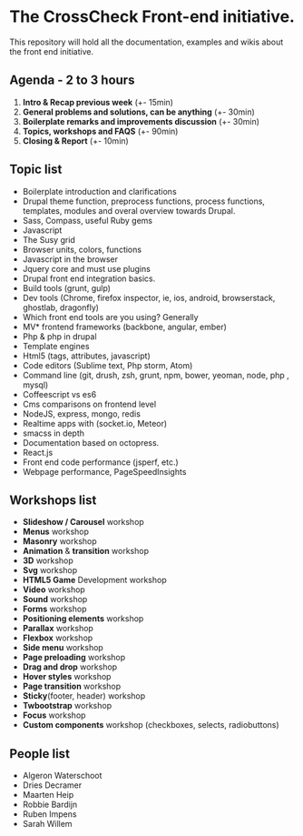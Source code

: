 The CrossCheck Front-end initiative.
====================

This repository will hold all the documentation, examples and wikis about the front end initiative.

## Agenda - 2 to 3 hours

1. **Intro & Recap previous week** (+- 15min)
2. **General problems and solutions, can be anything** (+- 30min)
3. **Boilerplate remarks and improvements discussion** (+- 30min)
4. **Topics, workshops and FAQS** (+- 90min)
5. **Closing & Report** (+- 10min)


## Topic list

* Boilerplate introduction and clarifications
* Drupal theme function, preprocess functions, process functions, templates, modules and overal overview towards Drupal.
* Sass, Compass, useful Ruby gems
* Javascript
* The Susy grid
* Browser units, colors, functions
* Javascript in the browser
* Jquery core and must use plugins
* Drupal front end integration basics.
* Build tools (grunt, gulp)
* Dev tools (Chrome, firefox inspector, ie, ios, android, browserstack, ghostlab, dragonfly)
* Which front end tools are you using? Generally
* MV* frontend frameworks (backbone, angular, ember)
* Php & php in drupal
* Template engines
* Html5 (tags, attributes, javascript)
* Code editors (Sublime text, Php storm, Atom)
* Command line (git, drush, zsh, grunt, npm, bower, yeoman, node, php , mysql)
* Coffeescript vs es6
* Cms comparisons on frontend level
* NodeJS, express, mongo, redis
* Realtime apps with (socket.io, Meteor)
* smacss in depth
* Documentation based on octopress.
* React.js
* Front end code performance (jsperf, etc.)
* Webpage performance, PageSpeedInsights

## Workshops list

* **Slideshow / Carousel** workshop
* **Menus** workshop
* **Masonry** workshop
* **Animation** & **transition** workshop
* **3D** workshop
* **Svg** workshop
* **HTML5 Game** Development workshop
* **Video** workshop
* **Sound** workshop
* **Forms** workshop
* **Positioning elements** workshop
* **Parallax** workshop
* **Flexbox** workshop
* **Side menu** workshop
* **Page preloading** workshop
* **Drag and drop** workshop
* **Hover styles** workshop
* **Page transition** workshop
* **Sticky**(footer, header) workshop
* **Twbootstrap** workshop
* **Focus** workshop
* **Custom components** workshop (checkboxes, selects, radiobuttons)

## People list

* Algeron Waterschoot
* Dries Decramer
* Maarten Heip
* Robbie Bardijn
* Ruben Impens
* Sarah Willem
